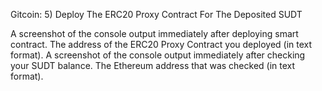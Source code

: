 Gitcoin: 5) Deploy The ERC20 Proxy Contract For The Deposited SUDT

A screenshot of the console output immediately after deploying smart contract.
The address of the ERC20 Proxy Contract you deployed (in text format).
A screenshot of the console output immediately after checking your SUDT balance.
The Ethereum address that was checked (in text format).
